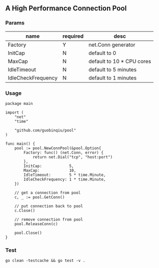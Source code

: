 A High Performance Connection Pool
---

### Params

name|required|desc
---|---|---
Factory|Y|net.Conn generator
InitCap|N|default to 0
MaxCap|N|default to 10 * CPU cores
IdleTimeout|N|default to 5 minutes
IdleCheckFrequency|N|default to 1 minutes

### Usage

```
package main

import (
	"net"
	"time"

	"github.com/guobinqiu/pool"
)

func main() {
	pool := pool.NewConnPool(&pool.Option{
		Factory: func() (net.Conn, error) {
			return net.Dial("tcp", "host:port")
		},
		InitCap:            5,
		MaxCap:             10,
		IdleTimeout:        5 * time.Minute,
		IdleCheckFrequency: 1 * time.Minute,
	})
	
	// get a connection from pool
	c, _ := pool.GetConn()

	// put connection back to pool
	c.Close()

	// remove connection from pool
	pool.ReleaseConn(c)

	pool.Close()
}
```

### Test

```
go clean -testcache && go test -v .
```
